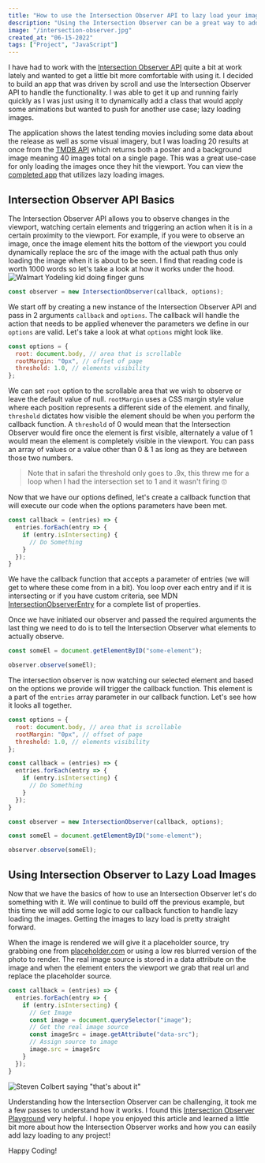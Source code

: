 ```yaml
---
title: "How to use the Intersection Observer API to lazy load your images"
description: "Using the Intersection Observer can be a great way to add performance boosts to your website. In this article we will take a look at how the Intersection Observer works and how you can lazy load your images."
image: "/intersection-observer.jpg"
created_at: "06-15-2022"
tags: ["Project", "JavaScript"]
---
```


I have had to work with the [Intersection Observer API](https://developer.mozilla.org/en-US/docs/Web/API/Intersection_Observer_API) quite a bit at work lately and wanted to get a little bit more comfortable with using it. I decided to build an app that was driven by scroll and use the Intersection Observer API to handle the functionality. I was able to get it up and running fairly quickly as I was just using it to dynamically add a class that would apply some animations but wanted to push for another use case; lazy loading images.

The application shows the latest tending movies including some data about the release as well as some visual imagery, but I was loading 20 results at once from the [TMDB API](https://www.themoviedb.org/) which returns both a poster and a background image meaning 40 images total on a single page. This was a great use-case for only loading the images once they hit the viewport. You can view the [completed app](https://roaring-pie-5e584a.netlify.app/) that utilizes lazy loading images.

## Intersection Observer API Basics

The Intersection Observer API allows you to observe changes in the viewport, watching certain elements and triggering an action when it is in a certain proximity to the viewport. For example, if you were to observe an image, once the image element hits the bottom of the viewport you could dynamically replace the src of the image with the actual path thus only loading the image when it is about to be seen. I find that reading code is worth 1000 words so let's take a look at how it works under the hood.
![Walmart Yodeling kid doing finger guns](https://media0.giphy.com/media/cdNSp4L5vCU7aQrYnV/giphy.gif?cid=ecf05e47gzx8ad8kzthjfc4itu6yakl9chh5oo9n0quhmaue&rid=giphy.gif&ct=g)

```js
const observer = new IntersectionObserver(callback, options);
```

We start off by creating a new instance of the Intersection Observer API and pass in 2 arguments `callback` and `options`. The callback will handle the action that needs to be applied whenever the parameters we define in our `options` are valid. Let's take a look at what `options` might look like.

```js
const options = {
  root: document.body, // area that is scrollable
  rootMargin: "0px", // offset of page
  threshold: 1.0, // elements visibility
};
```

We can set `root` option to the scrollable area that we wish to observe or leave the default value of null. `rootMargin` uses a CSS margin style value where each position represents a different side of the element. and finally, `threshold` dictates how visible the element should be when you perform the callback function. A `threshold` of 0 would mean that the Intersection Observer would fire once the element is first visible, alternately a value of 1 would mean the element is completely visible in the viewport. You can pass an array of values or a value other than 0 & 1 as long as they are between those two numbers.

> Note that in safari the threshold only goes to .9x, this threw me for a loop when I had the intersection set to 1 and it wasn't firing 🙄

Now that we have our options defined, let's create a callback function that will execute our code when the options parameters have been met.

```js
const callback = (entries) => {
  entries.forEach(entry => {
    if (entry.isIntersecting) {
      // Do Something
    }
  });
}
```

We have the callback function that accepts a parameter of entries (we will get to where these come from in a bit). You loop over each entry and if it is intersecting or if you have custom criteria, see MDN [IntersectionObserverEntry](https://developer.mozilla.org/en-US/docs/Web/API/IntersectionObserverEntry) for a complete list of properties.

Once we have initiated our observer and passed the required arguments the last thing we need to do is to tell the Intersection Observer what elements to actually observe.

```js
const someEl = document.getElementByID("some-element");

observer.observe(someEl);
```

The intersection observer is now watching our selected element and based on the options we provide will trigger the callback function. This element is a part of the `entries` array parameter in our callback function. Let's see how it looks all together.

```js
const options = {
  root: document.body, // area that is scrollable
  rootMargin: "0px", // offset of page
  threshold: 1.0, // elements visibility
};

const callback = (entries) => {
  entries.forEach(entry => {
    if (entry.isIntersecting) {
      // Do Something
    }
  });
}

const observer = new IntersectionObserver(callback, options);

const someEl = document.getElementByID("some-element");

observer.observe(someEl);
```

## Using Intersection Observer to Lazy Load Images

Now that we have the basics of how to use an Intersection Observer let's do something with it. We will continue to build off the previous example, but this time we will add some logic to our callback function to handle lazy loading the images. Getting the images to lazy load is pretty straight forward.

When the image is rendered we will give it a placeholder source, try grabbing one from [placeholder.com](https://placeholder.com/) or using a low res blurred version of the photo to render. The real image source is stored in a data attribute on the image and when the element enters the viewport we grab that real url and replace the placeholder source.

```js
const callback = (entries) => {
  entries.forEach(entry => {
    if (entry.isIntersecting) {
      // Get Image
      const image = document.querySelector("image");
      // Get the real image source
      const imageSrc = image.getAttribute("data-src");
      // Assign source to image
      image.src = imageSrc
    }
  });
}
```

![Steven Colbert saying "that's about it"](https://media1.giphy.com/media/l3vQY4uui06iabkli/giphy.gif?cid=ecf05e47b2u912uks198oeopdarcf4z1wriot9lf7zrdlyvf&rid=giphy.gif&ct=g)

Understanding how the Intersection Observer can be challenging, it took me a few passes to understand how it works. I found this [Intersection Observer Playground](https://wilsotobianco.com/experiments/intersection-observer-playground/) very helpful. I hope you enjoyed this article and learned a little bit more about how the Intersection Observer works and how you can easily add lazy loading to any project! 

Happy Coding!

